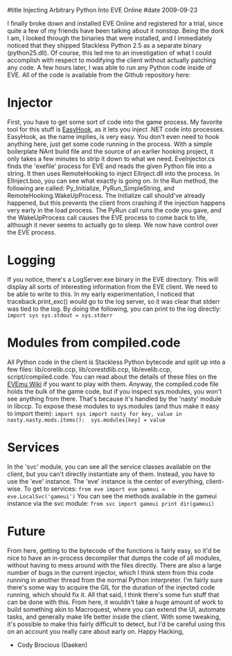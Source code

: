 #title Injecting Arbitrary Python Into EVE Online
#date 2009-09-23

I finally broke down and installed EVE Online and registered for a trial, since quite a few of my friends have been talking about it nonstop. Being the dork I am, I looked through the binaries that were installed, and I immediately noticed that they shipped Stackless Python 2.5 as a separate binary (python25.dll). Of course, this led me to an investigation of what I could accomplish with respect to modifying the client without actually patching any code. A few hours later, I was able to run any Python code inside of EVE. 
All of the code is available from the Github repository here: 

# Injector

First, you have to get some sort of code into the game process. My favorite tool for this stuff is [EasyHook][1], as it lets you inject .NET code into processes. 
EasyHook, as the name implies, is very easy. You don't even need to hook anything here, just get some code running in the process. With a simple boilerplate NAnt build file and the source of an earlier hooking project, it only takes a few minutes to strip it down to what we need. EveInjector.cs finds the 'exefile' process for EVE and reads the given Python file into a string. It then uses RemoteHooking to inject EIInject.dll into the process. 
In EIInject.boo, you can see what exactly is going on. In the Run method, the following are called: Py\_Initialize, PyRun\_SimpleString, and RemoteHooking.WakeUpProcess. The Initialize call should've already happened, but this prevents the client from crashing if the injection happens very early in the load process. The PyRun call runs the code you gave, and the WakeUpProcess call causes the EVE process to come back to life, although it never seems to actually go to sleep. 
We now have control over the EVE process.

 [1]: http://www.codeplex.com/easyhook

# Logging

If you notice, there's a LogServer.exe binary in the EVE directory. This will display all sorts of interesting information from the EVE client. We need to be able to write to this. 
In my early experimentation, I noticed that traceback.print_exc() would go to the log server, so it was clear that stderr was tied to the log. By doing the following, you can print to the log directly: ` import sys sys.stdout = sys.stderr `

# Modules from compiled.code

All Python code in the client is Stackless Python bytecode and split up into a few files: lib/corelib.ccp, lib/corestdlib.ccp, lib/evelib.ccp, script/compiled.code. You can read about the details of these files on the [EVEmu Wiki][2] if you want to play with them. Anyway, the compiled.code file holds the bulk of the game code, but if you inspect sys.modules, you won't see anything from there. That's because it's handled by the 'nasty' module in libccp. 
To expose these modules to sys.modules (and thus make it easy to import them): ` import sys import nasty for key, value in nasty.nasty.mods.items():  sys.modules[key] = value `

 [2]: http://wiki.evemu-project.co.cc/eveFileFormats

# Services

In the 'svc' module, you can see all the service classes available on the client, but you can't directly instantiate any of them. Instead, you have to use the 'eve' instance. The 'eve' instance is the center of everything, client-wise. To get to services: ` from eve import eve gameui = eve.LocalSvc('gameui') ` 
You can see the methods available in the gameui instance via the svc module: ` from svc import gameui print dir(gameui) `

# Future

From here, getting to the bytecode of the functions is fairly easy, so it'd be nice to have an in-process decompiler that dumps the code of all modules, without having to mess around with the files directly. There are also a large number of bugs in the current injector, which I think stem from this code running in another thread from the normal Python interpreter. I'm fairly sure there's some way to acquire the GIL for the duration of the injected code running, which should fix it. 
All that said, I think there's some fun stuff that can be done with this. From here, it wouldn't take a huge amount of work to build something akin to Macroquest, where you can extend the UI, automate tasks, and generally make life better inside the client. With some tweaking, it's possible to make this fairly difficult to detect, but I'd be careful using this on an account you really care about early on. 
Happy Hacking,  
- Cody Brocious (Daeken)
